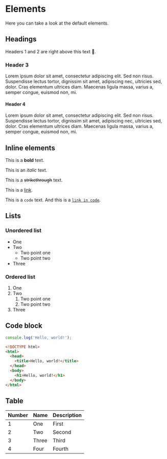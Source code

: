 
# Elements

Here you can take a look at the default elements.

## Headings

Headers 1 and 2 are right above this text 👀.

### Header 3

Lorem ipsum dolor sit amet, consectetur adipiscing elit. Sed non risus. Suspendisse lectus tortor, dignissim sit amet, adipiscing nec, ultricies sed, dolor. Cras elementum ultrices diam. Maecenas ligula massa, varius a, semper congue, euismod non, mi.

#### Header 4

Lorem ipsum dolor sit amet, consectetur adipiscing elit. Sed non risus. Suspendisse lectus tortor, dignissim sit amet, adipiscing nec, ultricies sed, dolor. Cras elementum ultrices diam. Maecenas ligula massa, varius a, semper congue, euismod non, mi.

## Inline elements

This is a **bold** text.

This is an _italic_ text.

This is a ~~strikethrough~~ text.

This is a [link](https://docs-md.kirick.me).

This is a `code` text. And this is a [`link in code`](https://docs-md.kirick.me).

## Lists

### Unordered list

- One
- Two
  - Two point one
  - Two point two
- Three

### Ordered list

1. One
2. Two
   1. Two point one
   2. Two point two
3. Three

<!--
## Blockquote

> This is a blockquote.
-->

## Code block

```javascript
console.log('Hello, world!');
```

```html
<!DOCTYPE html>
<html>
  <head>
    <title>Hello, world!</title>
  </head>
  <body>
    <h1>Hello, world!</h1>
  </body>
</html>
```

## Table

| Number | Name | Description |
| --- | --- | --- |
| 1 | One | First |
| 2 | Two | Second |
| 3 | Three | Third |
| 4 | Four | Fourth |


